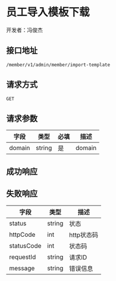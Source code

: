 # 员工导入模板下载

开发者：冯俊杰

## 接口地址

`/member/v1/admin/member/import-template`

## 请求方式

`GET`

## 请求参数

| 字段 | 类型   | 必填 | 描述     |
| ---- | ------ | ---- | -------- |
| domain   | string    | 是   | domain   |

## 成功响应

## 失败响应

| 字段       | 类型    | 描述        |
| ---------- | ------- | ----------- |
| status    | string  | 状态    |
| httpCode     | int  | http状态码    |
| statusCode | int  | 状态码 |
| requestId | string  | 请求ID |
| message  | string  | 错误信息      |